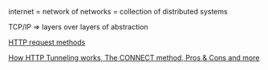 internet = network of networks = collection of distributed systems

TCP/IP => layers over layers of abstraction

[HTTP request methods](https://developer.mozilla.org/en-US/docs/Web/HTTP/Methods)

[How HTTP Tunneling works, The CONNECT method, Pros & Cons and more](https://www.youtube.com/watch?v=PAJ5kK50qp8)
